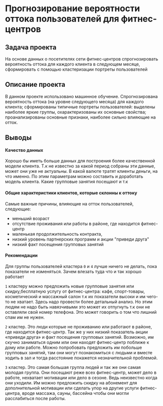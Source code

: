 # Прогнозирование вероятности оттока пользователей для фитнес-центров
## Задача проекта  
На основе данных о посетителях сети фитнес-центров спрогнозировать вероятность оттока для каждого клиента в следующем месяце, сформировать с помощью кластеризации портреты пользователей
## Описание проекта 
В данном проекте использовано машинное обучение. Спрогнозирована вероятность
оттока (на уровне следующего месяца) для каждого клиента; сформированы типичные
портреты пользователей: выделены наиболее яркие группы, охарактеризованы их
основные свойства; проанализированы основные признаки, наиболее сильно влияющие
на отток.
## Выводы
####  Качество данных
Хорошо бы иметь больше данных для построения более качественной модели клиента. Т.к не известно за какой период собраны эти данные, может они уже не актуальны. В какой валюте тратят клиенты деньги, на что именно. По этим параметрам можно составить и доработать модель клиента. Какие групповые занятия посещают и т.к

#### Общие характеристики клиентов, которые склонны к оттоку
Самые важные причины, влияющие на отток пользователей, следующие:

- меньший возраст
- отсутствие проживания или работы в районе, где находится фитнес-центр
- маленькая продолжительность контракта,
- низкий уровень партнерских программ и акции "приведи друга" 
-  низкий факт посещения групповых занятий

#### Рекомендации
Для группы пользователей кластера `0` и `4` лучше ничего не делать, пока показатели не изменяться. Зачем влезать туда что и так хорошо работает

`1` кластеру можно предложить новые групповые занятия или скидку,бесплатную услугу от фитнес-центра: кафе, спорт-товары, косметический и массажный салон т.к их показатели высоки и им чего-то не хватает. Здесь надо провести более детальный анализ.
Но этим людям не надо быть навязчивыми это может их отпугнуть т.к они не оставляли свой номер телефона. Это может говорить о том что лишний спам им не нужен.

`2` кластер. Это люди которые не проживанию или работают в районе, где находится фитнес-центр. Так же у них низкий показатель акции «приведи друга» и факт посещения групповых занятий. Возможно, им скучно заниматься одним или они находят фитнес-центр поближе к дому или работе. Можно попробовать предложить им побольше групповых занятий, там они могут познакомиться с людьми и вместе ходить в зал и тогда расстояние покажется незначительной проблемой.

`3` кластер. Это самая большая группа людей и так же они самая молодая группа. Они посещают реже всех фитнес-центр, может дело в работе, нехватает мотивации или дело в сезоне. Ведь неизвестно когда они уходили. Им можно предложить скидку на абонемент для дополнительной мотивации или сделать упор на другие услуги фитнес-центра, вроде массажа, сауны, бассейна чтобы они могли расслабиться после работы. 
